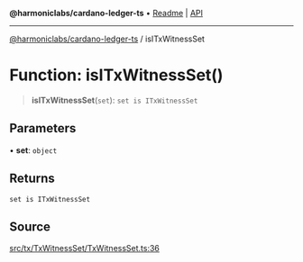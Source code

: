 **@harmoniclabs/cardano-ledger-ts** • [Readme](../Introduction.md) \| [API](../globals.md)

***

[@harmoniclabs/cardano-ledger-ts](../Introduction.md) / isITxWitnessSet

# Function: isITxWitnessSet()

> **isITxWitnessSet**(`set`): `set is ITxWitnessSet`

## Parameters

• **set**: `object`

## Returns

`set is ITxWitnessSet`

## Source

[src/tx/TxWitnessSet/TxWitnessSet.ts:36](https://github.com/HarmonicLabs/cardano-ledger-ts/blob/d1659b0/src/tx/TxWitnessSet/TxWitnessSet.ts#L36)
